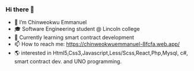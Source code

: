 ### Hi there 👋

- 🔭 I’m Chinweokwu Emmanuel
- 🎓 Software Engineering student @ Lincoln college
- 🎋 Currently learning smart contract development
- 📫 How to reach me: https://chinweokwuemmanuel-8fcfa.web.app/
- 🌎 interested in Html5,Css3,Javascript,Less/Scss,React,Php,Mysql, c#, smart contract dev. and UNO programming.
